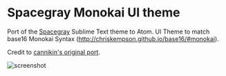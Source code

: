 # Spacegray Monokai UI theme

Port of the [Spacegray](http://kkga.github.io/spacegray) Sublime Text theme to Atom.
UI Theme to match base16 Monokai Syntax (http://chriskempson.github.io/base16/#monokai). 

Credit to  [cannikin's original port](https://github.com/cannikin/spacegray-dark-ui).

![screenshot](https://s3-us-west-2.amazonaws.com/emilyemorehouse/spacegraymonokai)
